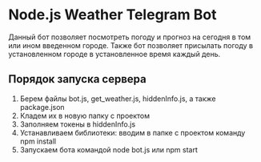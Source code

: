 # Node.js Weather Telegram Bot
Данный бот позволяет посмотреть погоду и прогноз на сегодня в том или ином введенном городе.
Также бот позволяет присылать погоду в установленном городе в установленное время каждый день.

## Порядок запуска сервера
1) Берем файлы bot.js, get_weather.js, hiddenInfo.js, а также package.json
2) Кладем их в новую папку с проектом
3) Заполняем токены в hiddenInfo.js
4) Устанавливаем библиотеки: вводим в папке с проектом команду npm install
5) Запускаем бота командой node bot.js или npm start